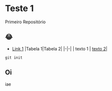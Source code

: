 # Teste 1

Primeiro Repositório

## 😂
- [Link 1]()
|Tabela 1|Tabela 2|
|-|-|
| texto 1 | [texto 2]()|

```
git init
```
## Oi
iae
